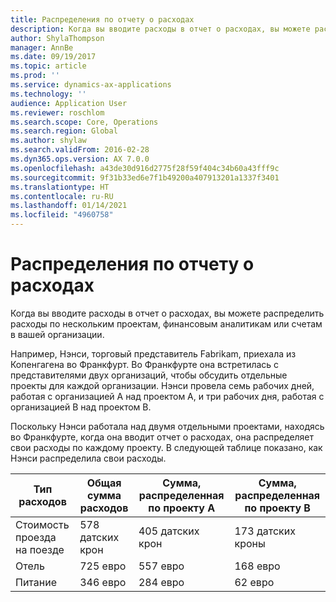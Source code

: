 ```yaml
---
title: Распределения по отчету о расходах
description: Когда вы вводите расходы в отчет о расходах, вы можете распределить расходы по нескольким проектам, юридическим лицам или счетам в вашей организации.
author: ShylaThompson
manager: AnnBe
ms.date: 09/19/2017
ms.topic: article
ms.prod: ''
ms.service: dynamics-ax-applications
ms.technology: ''
audience: Application User
ms.reviewer: roschlom
ms.search.scope: Core, Operations
ms.search.region: Global
ms.author: shylaw
ms.search.validFrom: 2016-02-28
ms.dyn365.ops.version: AX 7.0.0
ms.openlocfilehash: a43de30d916d2775f28f59f404c34b60a43fff9c
ms.sourcegitcommit: 9f31b33ed6e7f1b49200a407913201a1337f3401
ms.translationtype: HT
ms.contentlocale: ru-RU
ms.lasthandoff: 01/14/2021
ms.locfileid: "4960758"
---
```

# <a name="expense-report-distributions"></a>Распределения по отчету о расходах

Когда вы вводите расходы в отчет о расходах, вы можете распределить расходы по нескольким проектам, финансовым аналитикам или счетам в вашей организации.

Например, Нэнси, торговый представитель Fabrikam, приехала из Копенгагена во Франкфурт. Во Франкфурте она встретилась с представителями двух организаций, чтобы обсудить отдельные проекты для каждой организации. Нэнси провела семь рабочих дней, работая с организацией A над проектом A, и три рабочих дня, работая с организацией B над проектом B.

Поскольку Нэнси работала над двумя отдельными проектами, находясь во Франкфурте, когда она вводит отчет о расходах, она распределяет свои расходы по каждому проекту. В следующей таблице показано, как Нэнси распределила свои расходы.


| Тип расходов | Общая сумма расходов|Сумма, распределенная по проекту А| Сумма, распределенная по проекту B |
|--------------|---------------------|-------------------------------|---------------------------------|
|Стоимость проезда на поезде   |578 датских крон              |405 датских крон                        |173 датских кроны                          |
|Отель         |725 евро              |557 евро                        |168 евро                          |
|Питание         |346 евро              |284 евро                        |62 евро                           |


